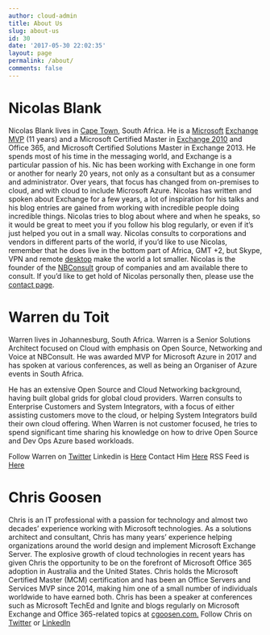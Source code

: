 ```yaml
---
author: cloud-admin
title: About Us
slug: about-us
id: 30
date: '2017-05-30 22:02:35'
layout: page
permalink: /about/
comments: false
---
```


# Nicolas Blank

Nicolas Blank lives in [Cape Town](http://blankmanblog.com/tag/cape-town/ "Posts tagged with Cape Town"), South Africa. He is a [Microsoft](http://blankmanblog.com/tag/microsoft/ "Posts tagged with Microsoft") [Exchange](http://blankmanblog.com/tag/exchange/ "Posts tagged with Exchange") [MVP](http://blankmanblog.com/tag/mvp/ "Posts tagged with MVP") (11 years) and a Microsoft Certified Master in [Exchange 2010](http://blankmanblog.com/tag/exchange-2010/ "Posts tagged with Exchange 2010") and Office 365, and Microsoft Certified Solutions Master in Exchange 2013\. He spends most of his time in the messaging world, and Exchange is a particular passion of his. Nic has been working with Exchange in one form or another for nearly 20 years, not only as a consultant but as a consumer and administrator. Over years, that focus has changed from on-premises to cloud, and with cloud to include Microsoft Azure. Nicolas has written and spoken about Exchange for a few years, a lot of inspiration for his talks and his blog entries are gained from working with incredible people doing incredible things. Nicolas tries to blog about where and when he speaks, so it would be great to meet you if you follow his blog regularly, or even if it’s just helped you out in a small way. Nicolas consults to corporations and vendors in different parts of the world, if you’d like to use Nicolas, remember that he does live in the bottom part of Africa, GMT +2, but Skype, VPN and remote [desktop](http://blankmanblog.com/tag/desktop/ "Posts tagged with Desktop") make the world a lot smaller. Nicolas is the founder of the [NBConsult](http://nbconsult.co.za/) group of companies and am available there to consult. If you’d like to get hold of Nicolas personally then, please use the [contact page](http://blankmanblog.com/contact-me/).

# Warren du Toit

Warren lives in Johannesburg, South Africa. Warren is a Senior Solutions Architect focused on Cloud with emphasis on Open Source, Networking and Voice at NBConsult. He was awarded MVP for Microsoft Azure in 2017 and has spoken at various conferences, as well as being an Organiser of Azure events in South Africa.

He has an extensive Open Source and Cloud Networking background, having built global grids for global cloud providers. Warren consults to Enterprise Customers and System Integrators, with a focus of either assisting customers move to the cloud, or helping System Integrators build their own cloud offering. When Warren is not customer focused, he tries to spend significant time sharing his knowledge on how to drive Open Source and Dev Ops Azure based workloads.

Follow Warren on [Twitter](https://twitter.com/warrendt) Linkedin is [Here](http://linkedin.com/in/wdutoit/) Contact Him [Here](http://www.waza.co.za/contact-me/) RSS Feed is [Here](http://www.waza.co.za/feed)

# Chris Goosen

Chris is an IT professional with a passion for technology and almost two decades’ experience working with Microsoft technologies. As a solutions architect and consultant, Chris has many years’ experience helping organizations around the world design and implement Microsoft Exchange Server. The explosive growth of cloud technologies in recent years has given Chris the opportunity to be on the forefront of Microsoft Office 365 adoption in Australia and the United States. Chris holds the Microsoft Certified Master (MCM) certification and has been an Office Servers and Services MVP since 2014, making him one of a small number of individuals worldwide to have earned both. Chris has been a speaker at conferences such as Microsoft TechEd and Ignite and blogs regularly on Microsoft Exchange and Office 365-related topics at [cgoosen.com.](https://www.cgoosen.com) Follow Chris on [Twitter](https://twitter.com/chrisgoosen) or [LinkedIn](https://au.linkedin.com/in/ctgoosen)
